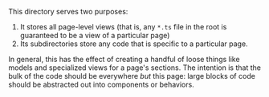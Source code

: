 This directory serves two purposes:

1. It stores all page-level views (that is, any `*.ts` file in the root is guaranteed to be a view of a particular page)
2. Its subdirectories store any code that is specific to a particular page.

In general, this has the effect of creating a handful of loose things like models and specialized views for a page's sections. The intention is that the bulk of the code should be everywhere _but_ this page: large blocks of code should be abstracted out into components or behaviors.
